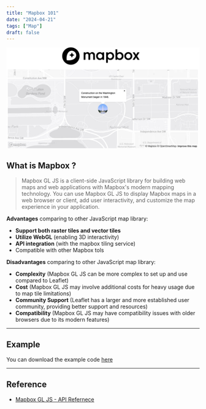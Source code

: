 ```yaml
---
title: "Mapbox 101"
date: "2024-04-21"
tags: ["Map"]
draft: false
---
```




[![2024-04-23T093006](2024-04-23T093006.png)](https://docs.mapbox.com/mapbox-gl-js/example/set-popup/)



## What is Mapbox ?

>   Mapbox GL JS is a client-side JavaScript library for building web maps and web applications with Mapbox's modern mapping technology. You can use Mapbox GL JS to display Mapbox maps in a web browser or client, add user interactivity, and customize the map experience in your application.

**Advantages** comparing to other JavaScript map library:

-   **Support both raster tiles and vector tiles**
-   **Utilize WebGL** (enabling 3D interactivity)
-   **API integration** (with the mapbox tiling service)
-   Compatible with other Mapbox tols

**Disadvantages** comparing to other JavaScript map library:

- **Complexity** (Mapbox GL JS can be more complex to set up and use compared to Leaflet)
- **Cost** (Mapbox GL JS may involve additional costs for heavy usage due to map tile limitations)
- **Community Support** (Leaflet has a larger and more established user community, providing better support and resources)
- **Compatibility** (Mapbox GL JS may have compatibility issues with older browsers due to its modern features)




---
## Example

You can download the example code [here](./mapbox%20example.zip)


---

## Reference

- [Mapbox GL JS - API Refernece](https://docs.mapbox.com/mapbox-gl-js/api/)
